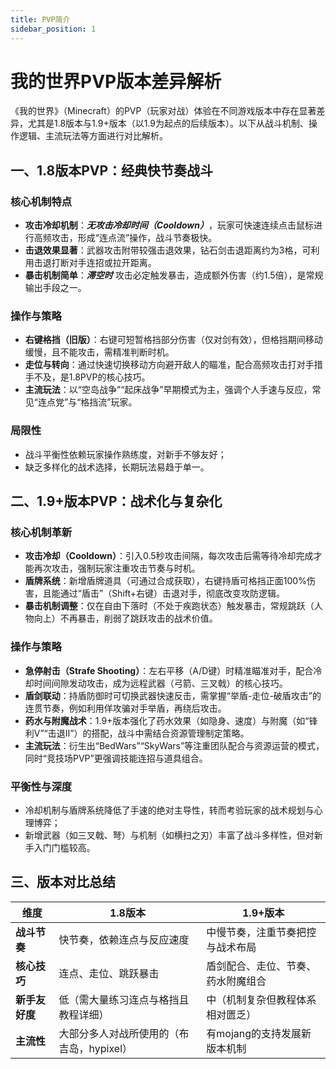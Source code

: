 ```yaml
---
title: PVP简介
sidebar_position: 1
---
```

# 我的世界PVP版本差异解析

《我的世界》（Minecraft）的PVP（玩家对战）体验在不同游戏版本中存在显著差异，尤其是1.8版本与1.9+版本（以1.9为起点的后续版本）。以下从战斗机制、操作逻辑、主流玩法等方面进行对比解析。

## 一、1.8版本PVP：经典快节奏战斗

### 核心机制特点

- **攻击冷却机制**：***无攻击冷却时间（Cooldown）***，玩家可快速连续点击鼠标进行高频攻击，形成“连点流”操作，战斗节奏极快。
- **击退效果显著**：武器攻击附带较强击退效果，钻石剑击退距离约为3格，可利用击退打断对手连招或拉开距离。
- **暴击机制简单**：***滞空时*** 攻击必定触发暴击，造成额外伤害（约1.5倍），是常规输出手段之一。

### 操作与策略

- **右键格挡（旧版）**：右键可短暂格挡部分伤害（仅对剑有效），但格挡期间移动缓慢，且不能攻击，需精准判断时机。
- **走位与转向**：通过快速切换移动方向避开敌人的瞄准，配合高频攻击打对手措手不及，是1.8PVP的核心技巧。
- **主流玩法**：以“空岛战争”“起床战争”早期模式为主，强调个人手速与反应，常见“连点党”与“格挡流”玩家。

### 局限性

- 战斗平衡性依赖玩家操作熟练度，对新手不够友好；
- 缺乏多样化的战术选择，长期玩法易趋于单一。

## 二、1.9+版本PVP：战术化与复杂化

### 核心机制革新

- **攻击冷却（Cooldown）**：引入0.5秒攻击间隔，每次攻击后需等待冷却完成才能再次攻击，强制玩家注重攻击节奏与时机。
- **盾牌系统**：新增盾牌道具（可通过合成获取），右键持盾可格挡正面100%伤害，且能通过“盾击”（Shift+右键）击退对手，彻底改变攻防逻辑。
- **暴击机制调整**：仅在自由下落时（不处于疾跑状态）触发暴击，常规跳跃（人物向上）不再暴击，削弱了跳跃攻击的战术价值。

### 操作与策略

- **急停射击（Strafe Shooting）**：左右平移（A/D键）时精准瞄准对手，配合冷却时间间隙发动攻击，成为远程武器（弓箭、三叉戟）的核心技巧。
- **盾剑联动**：持盾防御时可切换武器快速反击，需掌握“举盾-走位-破盾攻击”的连贯节奏，例如利用佯攻骗对手举盾，再绕后攻击。
- **药水与附魔战术**：1.9+版本强化了药水效果（如隐身、速度）与附魔（如“锋利V”“击退II”）的搭配，战斗中需结合资源管理制定策略。
- **主流玩法**：衍生出“BedWars”“SkyWars”等注重团队配合与资源运营的模式，同时“竞技场PVP”更强调技能连招与道具组合。

### 平衡性与深度

- 冷却机制与盾牌系统降低了手速的绝对主导性，转而考验玩家的战术规划与心理博弈；
- 新增武器（如三叉戟、弩）与机制（如横扫之刃）丰富了战斗多样性，但对新手入门门槛较高。

## 三、版本对比总结

| **维度**       | **1.8版本**                         | **1.9+版本**                 |
| -------------------- | ----------------------------------------- | ---------------------------------- |
| **战斗节奏**   | 快节奏，依赖连点与反应速度                | 中慢节奏，注重节奏把控与战术布局   |
| **核心技巧**   | 连点、走位、跳跃暴击                      | 盾剑配合、走位、节奏、药水附魔组合 |
| **新手友好度** | 低（需大量练习连点与格挡且教程详细）      | 中（机制复杂但教程体系相对匮乏）   |
| **主流性**     | 大部分多人对战所使用的（布吉岛，hypixel） | 有mojang的支持发展新版本机制       |
